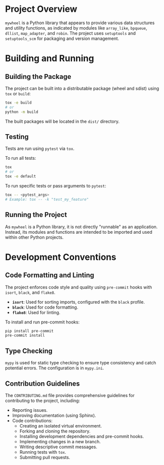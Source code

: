 # Project Overview

`mywheel` is a Python library that appears to provide various data structures and utility functions, as indicated by modules like `array_like`, `bpqueue`, `dllist`, `map_adapter`, and `robin`. The project uses `setuptools` and `setuptools_scm` for packaging and version management.

# Building and Running

## Building the Package

The project can be built into a distributable package (wheel and sdist) using `tox` or `build`:

```bash
tox -e build
# or
python -m build
```

The built packages will be located in the `dist/` directory.

## Testing

Tests are run using `pytest` via `tox`.

To run all tests:

```bash
tox
# or
tox -e default
```

To run specific tests or pass arguments to `pytest`:

```bash
tox -- <pytest_args>
# Example: tox -- -k "test_my_feature"
```

## Running the Project

As `mywheel` is a Python library, it is not directly "runnable" as an application. Instead, its modules and functions are intended to be imported and used within other Python projects.

# Development Conventions

## Code Formatting and Linting

The project enforces code style and quality using `pre-commit` hooks with `isort`, `black`, and `flake8`.

*   **`isort`**: Used for sorting imports, configured with the `black` profile.
*   **`black`**: Used for code formatting.
*   **`flake8`**: Used for linting.

To install and run pre-commit hooks:

```bash
pip install pre-commit
pre-commit install
```

## Type Checking

`mypy` is used for static type checking to ensure type consistency and catch potential errors. The configuration is in `mypy.ini`.

## Contribution Guidelines

The `CONTRIBUTING.md` file provides comprehensive guidelines for contributing to the project, including:

*   Reporting issues.
*   Improving documentation (using Sphinx).
*   Code contributions:
    *   Creating an isolated virtual environment.
    *   Forking and cloning the repository.
    *   Installing development dependencies and pre-commit hooks.
    *   Implementing changes in a new branch.
    *   Writing descriptive commit messages.
    *   Running tests with `tox`.
    *   Submitting pull requests.
